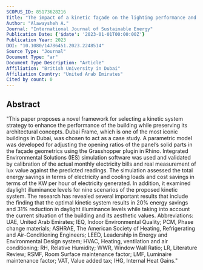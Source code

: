 ```yaml
---
SCOPUS_ID: 85173628216
Title: "The impact of a kinetic façade on the lighting performance and energy efficiency of a public building: the case of Dubai frame"
Author: "Alawaysheh A."
Journal: "International Journal of Sustainable Energy"
Publication Date: {'$date': '2023-01-01T00:00:00Z'}
Publication Year: 2023
DOI: "10.1080/14786451.2023.2248514"
Source Type: "Journal"
Document Type: "ar"
Document Type Description: "Article"
Affiliation: "British University in Dubai"
Affiliation Country: "United Arab Emirates"
Cited by count: 0
---
```


## Abstract
"This paper proposes a novel framework for selecting a kinetic system strategy to enhance the performance of the building while preserving its architectural concepts. Dubai Frame, which is one of the most iconic buildings in Dubai, was chosen to act as a case study. A parametric model was developed for adjusting the opening ratios of the panel’s solid parts in the façade geometrics using the Grasshopper plugin in Rhino. Integrated Environmental Solutions (IES) simulation software was used and validated by calibration of the actual monthly electricity bills and real measurement of lux value against the predicted readings. The simulation assessed the total energy savings in terms of electricity and cooling loads and cost savings in terms of the KW per hour of electricity generated. In addition, it examined daylight illuminance levels for nine scenarios of the proposed kinetic system. The research has revealed several important results that include the finding that the optimal kinetic system results in 20% energy savings and 31% reduction in daylight illuminance levels while taking into account the current situation of the building and its aesthetic values. Abbreviations: UAE, United Arab Emirates; IEQ, Indoor Environmental Quality; PCM, Phase change materials; ASHRAE, The American Society of Heating, Refrigerating and Air-Conditioning Engineers; LEED, Leadership in Energy and Environmental Design system; HVAC, Heating, ventilation and air conditioning; RH, Relative Humidity; WWR, Window Wall Ratio; LR, Literature Review; RSMF, Room Surface maintenance factor; LMF, Luminaire maintenance factor; VAT, Value added tax; IHG, Internal Heat Gains."
